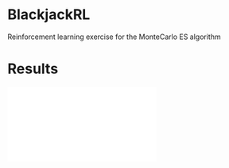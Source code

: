 # BlackjackRL
Reinforcement learning exercise for the MonteCarlo ES algorithm
# Results
![Alt text](results.pdf)